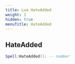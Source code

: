 ```yaml
---
title: Lua HateAdded
weight: 1
hidden: true
menuTitle: HateAdded
---
```

## HateAdded
```lua
Spell:HateAdded(); -- number
```